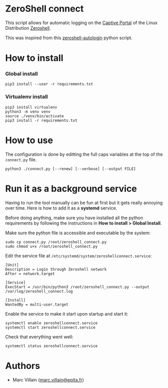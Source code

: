 ZeroShell connect
===

This script allows for automatic logging on the [Captive Portal](https://zeroshell.org/shibboleth-captive-portal/) of the Linux
Distribution [Zeroshell](https://zeroshell.org).

This was inspired from this [zeroshell-autologin](https://code.google.com/archive/p/zeroshell-autologin/) python script.

# How to install

### Global install
```
pip3 install --user -r requirements.txt
```

### Virtualenv install
```
pip3 install virtualenv
python3 -m venv venv
source ./venv/bin/activate
pip3 install -r requirements.txt
```

# How to use

The configuration is done by editting the full caps variables at the top of the
`connect.py` file.

```
python3 ./connect.py [--renew] [--verbose] [--output FILE]
```

# Run it as a background service

Having to run the tool manually can be fun at first but it gets really annoying
over time. Here is how to add it as a **systemd** service.

Before doing anything, make sure you have installed all the python requirements
by following the instructions in **How to install > Global Install**.

Make sure the python file is accessible and executable by the system:
```
sudo cp connect.py /root/zeroshell_connect.py
sudo chmod u+x /root/zeroshell_connect.py
```

Edit the service file at `/etc/systemd/system/zeroshellconnect.service`:
```
[Unit]
Description = Login through Zeroshell network
After = network.target

[Service]
ExecStart = /usr/bin/python3 /root/zeroshell_connect.py --output /var/log/zeroshell_connect.log

[Install]
WantedBy = multi-user.target
```

Enable the service to make it start upon startup and start it:
```
systemctl enable zeroshellconnect.service
systemctl start zeroshellconnect.service
```

Check that everything went well:
```
systemctl status zeroshellconnect.service
```

# Authors

* Marc Villain (marc.villain@epita.fr)
